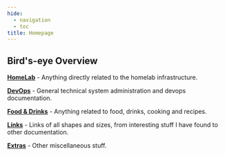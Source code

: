 ```yaml
---
hide:
  - navigation
  - toc
title: Homepage
---
```


## Bird's-eye Overview

[**HomeLab**](content/homelab/index.md) - Anything directly related to the homelab infrastructure.

[**DevOps**](content/devops/index.md) - General technical system administration and devops documentation.

[**Food & Drinks**](content/food/index.md) - Anything related to food, drinks, cooking and recipes.

[**Links**](content/links/index.md) - Links of all shapes and sizes, from interesting stuff I have found to other documentation.

[**Extras**](content/extras/index.md) - Other miscellaneous stuff.
